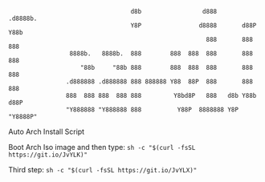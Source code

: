                                       d8b                 d888        .d8888b.  
                                      Y8P                d8888       d88P  Y88b 
                                                           888       888    888 
                     8888b.   8888b.  888        888  888  888       888    888 
                        "88b     "88b 888        888  888  888       888    888 
                    .d888888 .d888888 888 888888 Y88  88P  888       888    888 
                    888  888 888  888 888         Y8bd8P   888   d8b Y88b  d88P 
                    "Y888888 "Y888888 888          Y88P  8888888 Y8P  "Y8888P"  
                                                                                
                                                                                
                                                                                

Auto Arch Install Script

Boot Arch Iso image and then type:
`sh -c "$(curl -fsSL https://git.io/JvYLK)"`

Third step:
`sh -c "$(curl -fsSL https://git.io/JvYLX)"`
